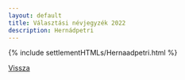 ```yaml
---
layout: default
title: Választási névjegyzék 2022
description: Hernádpetri
---
```


{% include settlementHTMLs/Hernaadpetri.html %}

[Vissza](../)